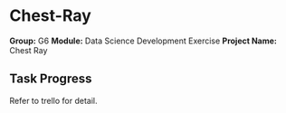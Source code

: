 # Chest-Ray

**Group:** G6
**Module:** Data Science Development Exercise
**Project Name:** Chest Ray

## Task Progress
Refer to trello for detail.
